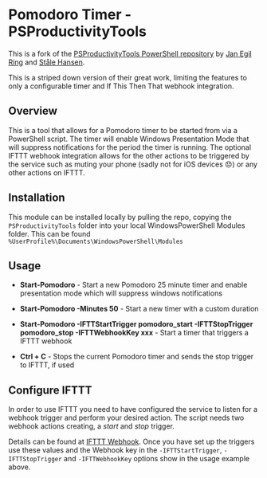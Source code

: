 # Pomodoro Timer - PSProductivityTools

This is a fork of the [PSProductivityTools PowerShell repository](https://github.com/janegilring/PSProductivityTools) by [Jan Egil Ring](https://twitter.com/JanEgilRing) and [Ståle Hansen](https://twitter.com/StaleHansen).

This is a striped down version of their great work, limiting the features to only a configurable timer and If This Then That webhook integration.

## Overview

This is a tool that allows for a Pomodoro timer to be started from via a PowerShell script. The timer will enable Windows Presentation Mode that will suppress notifications for the period the timer is running. The optional IFTTT webhook integration allows for the other actions to be triggered by the service such as muting your phone (sadly not for iOS devices :disappointed:) or any other actions on IFTTT.

## Installation

This module can be installed locally by pulling the repo, copying the `PSProductivityTools` folder into your local WindowsPowerShell Modules folder. This can be found `%UserProfile%\Documents\WindowsPowerShell\Modules`

## Usage

- **Start-Pomodoro** - Start a new Pomodoro 25 minute timer and enable presentation mode which will suppress windows notifications

- **Start-Pomodoro -Minutes 50** - Start a new timer with a custom duration

- **Start-Pomodoro -IFTTStartTrigger pomodoro_start -IFTTStopTrigger pomodoro_stop -IFTTWebhookKey xxx** - Start a timer that triggers a IFTTT webhook

- **Ctrl + C** - Stops the current Pomodoro timer and sends the stop trigger to IFTTT, if used

## Configure IFTTT

In order to use IFTTT you need to have configured the service to listen for a webhook trigger and perform your desired action. The script needs two webhook actions creating, a _start_ and _stop_ trigger.

Details can be found at [IFTTT Webhook](https://ifttt.com/maker_webhooks). Once you have set up the triggers use these values and the Webhook key in the `-IFTTStartTrigger`,  `-IFTTStopTrigger` and `-IFTTWebhookKey` options show in the usage example above.